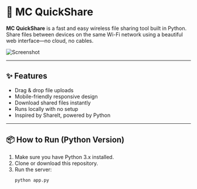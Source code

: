 # 🚀 MC QuickShare

**MC QuickShare** is a fast and easy wireless file sharing tool built in Python. Share files between devices on the same Wi-Fi network using a beautiful web interface—no cloud, no cables.

![Screenshot](shared_files/demo.png) <!-- Optional screenshot -->

---

## ✨ Features

- Drag & drop file uploads
- Mobile-friendly responsive design
- Download shared files instantly
- Runs locally with no setup
- Inspired by ShareIt, powered by Python

---

## 📦 How to Run (Python Version)

1. Make sure you have Python 3.x installed.
2. Clone or download this repository.
3. Run the server:
   ```bash
   python app.py
